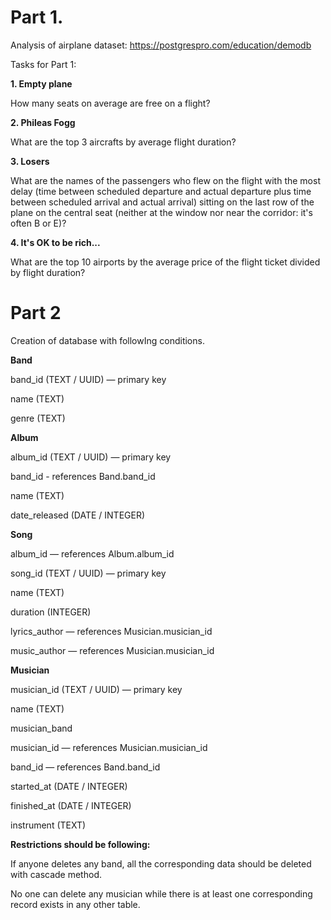 # Part 1.
Analysis of airplane dataset: https://postgrespro.com/education/demodb 

Tasks for Part 1: 


**1. Empty plane**


How many seats on average are free on a flight?

**2. Phileas Fogg**


What are the top 3 aircrafts by average flight duration?

**3. Losers**


What are the names of the passengers who flew on the flight with the most delay (time between scheduled departure and actual departure plus time between scheduled arrival and actual arrival) sitting on the last row of the plane on the central seat (neither at the window nor near the corridor: it's often B or E)?

**4. It's OK to be rich...**


What are the top 10 airports by the average price of the flight ticket divided by flight duration?

# Part 2
Creation of database with followIng conditions.



**Band**

band_id (TEXT / UUID) — primary key

name (TEXT)

genre (TEXT)


**Album**

album_id (TEXT / UUID) — primary key

band_id - references Band.band_id

name (TEXT)

date_released (DATE / INTEGER)


**Song**


album_id — references Album.album_id

song_id (TEXT / UUID) — primary key

name (TEXT)

duration (INTEGER)

lyrics_author — references Musician.musician_id

music_author — references Musician.musician_id


**Musician**

musician_id (TEXT / UUID) — primary key

name (TEXT)

musician_band

musician_id — references Musician.musician_id

band_id — references Band.band_id

started_at (DATE / INTEGER)

finished_at (DATE / INTEGER)

instrument (TEXT)


**Restrictions should be following:**

If anyone deletes any band, all the corresponding data should be deleted with cascade method.

No one can delete any musician while there is at least one corresponding record exists in any other table.
